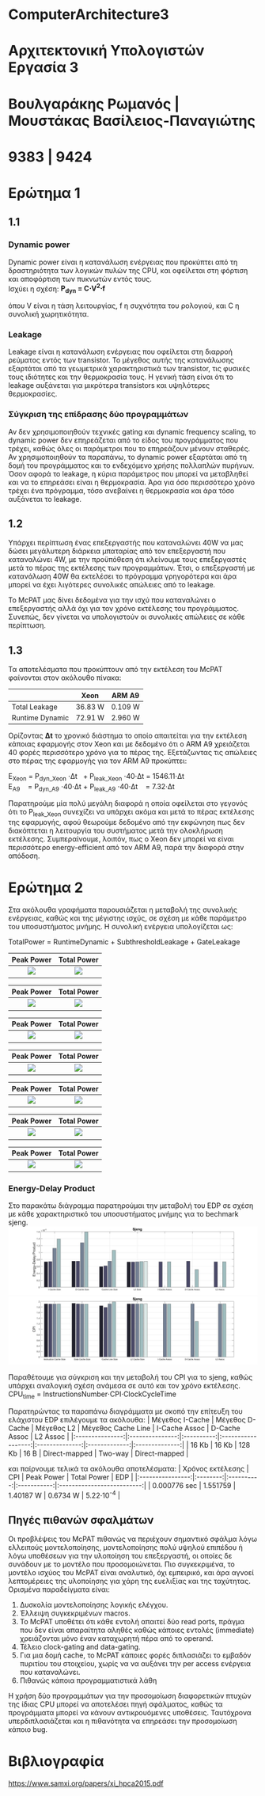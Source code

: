# ComputerArchitecture3

# Αρχιτεκτονική Υπολογιστών Εργασία 3

# Βουλγαράκης Ρωμανός | Μουστάκας Βασίλειος-Παναγιώτης
# 9383 | 9424




# Ερώτημα 1
## 1.1 

### Dynamic power
Dynamic power είναι η κατανάλωση ενέργειας που προκύπτει από τη δραστηριότητα των λογικών πυλών της CPU, και οφείλεται στη φόρτιση και αποφόρτιση των πυκνωτών εντός τους.  
Ισχύει η σχέση: **P<sub>dyn</sub> = C&#8901;V<sup>2</sup>&#8901;f**

όπου V είναι η τάση λειτουργίας, f η συχνότητα του ρολογιού, και C η συνολική χωρητικότητα. 
 
### Leakage
Leakage είναι η κατανάλωση ενέργειας που οφείλεται στη διαρροή ρεύματος εντός των transistor. Το μέγεθος αυτής της κατανάλωσης εξαρτάται από τα γεωμετρικά χαρακτηριστικά των transistor, τις φυσικές τους ιδιότητες και την θερμοκρασία τους. Η γενική τάση είναι ότι το leakage αυξάνεται για μικρότερα transistors και υψηλότερες θερμοκρασίες. 


### Σύγκριση της επίδρασης δύο προγραμμάτων
Αν δεν χρησιμοποιηθούν τεχνικές gating και dynamic frequency scaling, το dynamic power δεν επηρεάζεται από το είδος του προγράμματος που τρέχει, καθώς όλες οι παράμετροι που το επηρεάζουν μένουν σταθερές. Αν χρησιμοποιηθούν τα παραπάνω, το dynamic power εξαρτάται από τη δομή του προγράμματος και το ενδεχόμενο χρήσης πολλαπλών πυρήνων.  Όσον αφορά το leakage, η κύρια παράμετρος που μπορεί να μεταβληθεί και να το επηρεάσει είναι η θερμοκρασία. Άρα για όσο περισσότερο χρόνο τρέχει ένα πρόγραμμα, τόσο ανεβαίνει η θερμοκρασία και άρα τόσο αυξάνεται το leakage.  

## 1.2
Υπάρχει περίπτωση ένας επεξεργαστής που καταναλώνει 40W να μας δώσει μεγάλυτερη διάρκεια μπαταρίας από τον επεξεργαστή που καταναλώνει 4W, με την προϋπόθεση ότι κλείνουμε τους επεξεργαστές μετά το πέρας της εκτέλεσης των προγραμμάτων. Έτσι, ο επεξεργαστή με κατανάλωση 40W θα εκτελέσει το πρόγραμμα γρηγορότερα και άρα μπορεί να έχει λιγότερες συνολικές απώλειες από το leakage. 

Το McPAT μας δίνει δεδομένα για την ισχύ που καταναλώνει ο επεξεργαστής αλλά όχι για τον χρόνο εκτέλεσης του προγράμματος. Συνεπώς, δεν γίνεται να υπολογιστούν οι συνολικές απώλειες σε κάθε περίπτωση.
## 1.3

Τα αποτελέσματα που προκύπτουν από την εκτέλεση του McPAT φαίνονται στον ακόλουθο πίνακα:
<table>
     <thead>
        <tr >
            <th > </th>
            <th >Xeon</th>
            <th >ARM A9</th>
        </tr>
    </thead>
    <tbody>
        <tr >
            <td >Total Leakage</td>
            <td >36.83 W</td>
            <td >0.109 W</td>
        </tr>
        <tr>
            <td >Runtime Dynamic</td>
            <td >72.91 W</td>
            <td >2.960 W</td>
        </tr>

   </tbody>
</table>

Ορίζοντας **Δt** το χρονικό διάστημα το οποίο απαιτείται για την εκτέλεση κάποιας εφαρμογής στον Xeon και με δεδομένο ότι ο ARM A9 χρειάζεται 40 φορές περισσότερο χρόνο για το πέρας της. Εξετάζωντας τις απώλειες στο πέρας της εφαρμογής για τον ARM A9 προκύπτει:<br/>

Ε<sub>Xeon</sub> = P<sub>dyn_Xeon</sub> &#8901;Δt &nbsp; + P<sub>leak_Xeon</sub> &#8901;40&#8901;Δt = 1546.11&#8901;Δt<br/>
Ε<sub>A9</sub>&nbsp;&nbsp;&nbsp; = P<sub>dyn_A9</sub> &#8901;40&#8901;Δt + P<sub>leak_A9</sub> &#8901;40&#8901;Δt &nbsp;&nbsp;&nbsp;= 7.32&#8901;Δt

Παρατηρούμε μία πολύ μεγάλη διαφορά η οποία οφείλεται στο γεγονός ότι το P<sub>leak_Xeon</sub> συνεχίζει να υπάρχει ακόμα και μετά το πέρας εκτέλεσης της εφαρμογής, αφού θεωρούμε δεδομένο από την εκφώνηση πως δεν διακόπτεται η λειτουργία του συστήματος μετά την ολοκλήρωση εκτέλεσης. Συμπεραίνουμε, λοιπόν, πως ο Xeon δεν μπορεί να είναι περισσότερο energy-efficient από τον ARM A9, παρά την διαφορά στην απόδοση.


# Ερώτημα 2

Στα ακόλουθα γραφήματα παρουσιάζεται η μεταβολή της συνολικής ενέργειας, καθώς και της μέγιστης ισχύς, σε σχέση με κάθε παράμετρο του υποσυστήματος μνήμης. Η συνολική ενέργεια υπολογίζεται ως:

TotalPower = RuntimeDynamic + SubthresholdLeakage + GateLeakage


Peak Power             |  Total Power
:-------------------------:|:-------------------------:
![][ICS_PP] |  ![][ICS_TP]

Peak Power             |  Total Power
:-------------------------:|:-------------------------:
![][DCS_PP] |  ![][DCS_TP]

Peak Power             |  Total Power
:-------------------------:|:-------------------------:
![][CLS_PP] |  ![][CLS_TP]

Peak Power             |  Total Power
:-------------------------:|:-------------------------:
![][L2S_PP] |  ![][L2S_TP]

Peak Power             |  Total Power
:-------------------------:|:-------------------------:
![][ICA_PP] |  ![][ICA_TP]

Peak Power             |  Total Power
:-------------------------:|:-------------------------:
![][DCA_PP] |  ![][DCA_TP]

Peak Power             |  Total Power
:-------------------------:|:-------------------------:
![][L2A_PP] |  ![][L2A_TP]


### Energy-Delay Product
Στο παρακάτω διάγραμμα παρατηρούμαι την μεταβολή του EDP σε σχέση με κάθε χαρακτηριστικό του υποσυστήματος μνήμης για το bechmark sjeng.
![](https://github.com/voulgarakisromanos/ComputerArchitecture3/blob/main/Plots/EDP.jpg)
![](https://github.com/voulgarakisromanos/ComputerArchitecture3/blob/main/Plots/Sjeng_CPI.jpg)

Παραθέτουμε για σύγκριση και την μεταβολή του CPI για το sjeng, καθώς υπάρχει αναλογική σχέση ανάμεσα σε αυτό και τον χρόνο εκτέλεσης.
CPU<sub>time</sub> = InstructionsNumber&#8901;CPI&#8901;ClockCycleTime

Παρατηρώντας τα παραπάνω διαγράμματα με σκοπό την επίτευξη του ελάχιστου EDP επιλέγουμε τα ακόλουθα:
| Μέγεθος I-Cache | Μέγεθος D-Cache | Μέγεθος L2 | Μέγεθος Cache Line |  I-Cache Assoc | D-Cache Assoc |    L2 Assoc    |
|:---------------:|:---------------:|:----------:|:------------------:|:--------------:|:-------------:|:--------------:|
|      16 Kb      |      16 Kb      |   128 Kb   |        16 B        | Direct-mapped |    Two-way    | Direct-mapped |

και παίρνουμε τελικά τα ακόλουθα αποτελέσματα:
| Χρόνος εκτέλεσης |    CPI   | Peak Power | Total Power |            EDP             |
|:----------------:|:--------:|:----------:|:-----------:|:--------------------------:|
|   0.000776 sec   | 1.551759 |  1.40187 W |   0.6734 W  | 5.22&#8901;10<sup>-4</sup> |

## Πηγές πιθανών σφαλμάτων

Οι προβλέψεις του McPAT πιθανώς να περιέχουν σημαντικό σφάλμα λόγω ελλειπούς μοντελοποίησης, μοντελοποίησης πολύ υψηλού επιπέδου ή λόγω υποθέσεων για την υλοποίηση του επεξεργαστή, οι οποίες δε συνάδουν με το μοντέλο που προσομοιώνεται. Πιο συγκεκριμένα, το μοντέλο ισχύος του McPAT είναι αναλυτικό, όχι εμπειρικό, και άρα αγνοεί λεπτομέρειες της υλοποίησης για χάρη της ευελιξίας και της ταχύτητας. Ορισμένα παραδείγματα είναι:
1. Δυσκολία μοντελοποίησης λογικής ελέγχου.
2. Έλλειψη συγκεκριμένων macros. 
3. Το McPAT υποθέτει ότι κάθε εντολή απαιτεί δύο read ports, πράγμα που δεν είναι απαραίτητα αληθές καθώς κάποιες εντολές (immediate) χρειάζονται μόνο έναν καταχωρητή πέρα από το operand.
4. Τέλειο clock-gating and data-gating. 
5. Για μια δομή cache, το McPAT κάποιες φορές διπλασιάζει το εμβαδόν πυριτίου του στοιχείου, χωρίς να να αυξάνει την per access ενέργεια που καταναλώνει.
6. Πιθανώς κάποια προγραμματιστικά λάθη

Η χρήση δύο προγραμμάτων για την προσομοίωση διαφορετικών πτυχών της ίδιας CPU μπορεί να αποτελέσει πηγή σφάλματος, καθώς τα προγράμματα μπορεί να κάνουν αντικρουόμενες υποθέσεις. Ταυτόχρονα υπερδιπλασιάζεται και η πιθανότητα να επηρεάσει την προσομοίωση κάποιο bug.

# Βιβλιογραφία
https://www.samxi.org/papers/xi_hpca2015.pdf

[ICS_PP]: https://github.com/voulgarakisromanos/ComputerArchitecture3/blob/main/Plots/peak_power/ICS.jpg
[DCS_PP]: https://github.com/voulgarakisromanos/ComputerArchitecture3/blob/main/Plots/peak_power/DCS.jpg
[CLS_PP]: https://github.com/voulgarakisromanos/ComputerArchitecture3/blob/main/Plots/peak_power/CLS.jpg
[L2S_PP]: https://github.com/voulgarakisromanos/ComputerArchitecture3/blob/main/Plots/peak_power/L2CS.jpg
[DCA_PP]: https://github.com/voulgarakisromanos/ComputerArchitecture3/blob/main/Plots/peak_power/DCA.jpg
[ICA_PP]: https://github.com/voulgarakisromanos/ComputerArchitecture3/blob/main/Plots/peak_power/ICA.jpg
[L2A_PP]: https://github.com/voulgarakisromanos/ComputerArchitecture3/blob/main/Plots/peak_power/L2CA.jpg
[ICS_TP]:https://github.com/voulgarakisromanos/ComputerArchitecture3/blob/main/Plots/total_power/ICS.jpg
[DCS_TP]: https://github.com/voulgarakisromanos/ComputerArchitecture3/blob/main/Plots/total_power/DCS.jpg
[CLS_TP]: https://github.com/voulgarakisromanos/ComputerArchitecture3/blob/main/Plots/total_power/CLS.jpg
[L2S_TP]: https://github.com/voulgarakisromanos/ComputerArchitecture3/blob/main/Plots/total_power/L2CS.jpg
[DCA_TP]: https://github.com/voulgarakisromanos/ComputerArchitecture3/blob/main/Plots/total_power/DCA.jpg
[ICA_TP]: https://github.com/voulgarakisromanos/ComputerArchitecture3/blob/main/Plots/total_power/ICA.jpg
[L2A_TP]: https://github.com/voulgarakisromanos/ComputerArchitecture3/blob/main/Plots/total_power/L2CA.jpg

